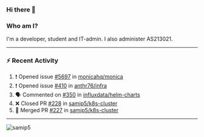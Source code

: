 ### Hi there 👋

### Who am I?
I'm a developer, student and IT-admin. I also administer AS213021.

---
### :zap: Recent Activity
<!--START_SECTION:activity-->
1. ❗️ Opened issue [#5697](https://github.com/monicahq/monica/issues/5697) in [monicahq/monica](https://github.com/monicahq/monica)
2. ❗️ Opened issue [#410](https://github.com/anthr76/infra/issues/410) in [anthr76/infra](https://github.com/anthr76/infra)
3. 🗣 Commented on [#350](https://github.com/influxdata/helm-charts/issues/350) in [influxdata/helm-charts](https://github.com/influxdata/helm-charts)
4. ❌ Closed PR [#228](https://github.com/samip5/k8s-cluster/pull/228) in [samip5/k8s-cluster](https://github.com/samip5/k8s-cluster)
5. 🎉 Merged PR [#227](https://github.com/samip5/k8s-cluster/pull/227) in [samip5/k8s-cluster](https://github.com/samip5/k8s-cluster)
<!--END_SECTION:activity-->
---

<img align="center" src="https://github-readme-stats.vercel.app/api?username=samip5&show_icons=true" alt="samip5" />
